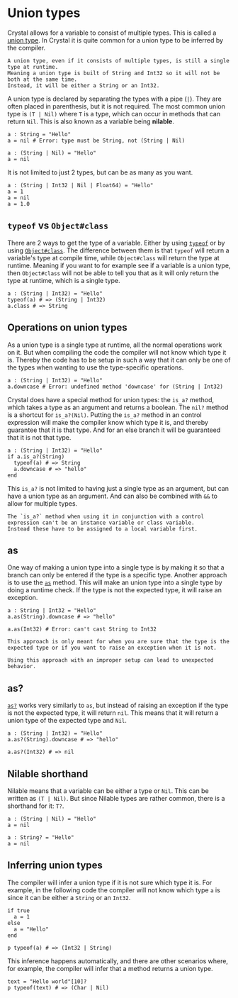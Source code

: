 # Union types

Crystal allows for a variable to consist of multiple types.
This is called a [union type][union-type].
In Crystal it is quite common for a union type to be inferred by the compiler.

~~~~exercism/note
A union type, even if it consists of multiple types, is still a single type at runtime.
Meaning a union type is built of String and Int32 so it will not be both at the same time.
Instead, it will be either a String or an Int32.
~~~~

A union type is declared by separating the types with a pipe (`|`).
They are often placed in parenthesis, but it is not required.
The most common union type is `(T | Nil)` where `T` is a type, which can occur in methods that can return `Nil`.
This is also known as a variable being **nilable**.

```crystal
a : String = "Hello"
a = nil # Error: type must be String, not (String | Nil)

a : (String | Nil) = "Hello"
a = nil
```

It is not limited to just 2 types, but can be as many as you want.

```crystal
a : (String | Int32 | Nil | Float64) = "Hello"
a = 1
a = nil
a = 1.0
```

## `typeof` vs `Object#class`

There are 2 ways to get the type of a variable.
Either by using [`typeof`][typeof] or by using [`Object#class`][Object#class].
The difference between them is that `typeof` will return a variable's type at compile time, while `Object#class` will return the type at runtime.
Meaning if you want to for example see if a variable is a union type, then `Object#class` will not be able to tell you that as it will only return the type at runtime, which is a single type.

```crystal
a : (String | Int32) = "Hello"
typeof(a) # => (String | Int32)
a.class # => String
```

## Operations on union types

As a union type is a single type at runtime, all the normal operations work on it.
But when compiling the code the compiler will not know which type it is.
Thereby the code has to be setup in such a way that it can only be one of the types when wanting to use the type-specific operations.

```crystal
a : (String | Int32) = "Hello"
a.downcase # Error: undefined method 'downcase' for (String | Int32)
```

Crystal does have a special method for union types: the `is_a?` method, which takes a type as an argument and returns a boolean.
The `nil?` method is a shortcut for `is_a?(Nil)`.
Putting the `is_a?` method in an control expression will make the compiler know which type it is, and thereby guarantee that it is that type.
And for an else branch it will be guaranteed that it is not that type.

```crystal
a : (String | Int32) = "Hello"
if a.is_a?(String)
  typeof(a) # => String
  a.downcase # => "hello"
end
```

This `is_a?` is not limited to having just a single type as an argument, but can have a union type as an argument.
And can also be combined with `&&` to allow for multiple types.

~~~~exercism/note
The `is_a?` method when using it in conjunction with a control expression can't be an instance variable or class variable.
Instead these have to be assigned to a local variable first.
~~~~

## as

One way of making a union type into a single type is by making it so that a branch can only be entered if the type is a specific type.
Another approach is to use the [`as`][as] method.
This will make an union type into a single type by doing a runtime check.
If the type is not the expected type, it will raise an exception.

```crystal
a : String | Int32 = "Hello"
a.as(String).downcase # => "hello"

a.as(Int32) # Error: can't cast String to Int32
```

~~~~exercism/caution
This approach is only meant for when you are sure that the type is the expected type or if you want to raise an exception when it is not.

Using this approach with an improper setup can lead to unexpected behavior.
~~~~

## as?

[`as?`][as?] works very similarly to `as`, but instead of raising an exception if the type is not the expected type, it will return `nil`.
This means that it will return a union type of the expected type and `Nil`.

```crystal
a : (String | Int32) = "Hello"
a.as?(String).downcase # => "hello"

a.as?(Int32) # => nil
```

## Nilable shorthand

Nilable means that a variable can be either a type or `Nil`.
This can be written as `(T | Nil)`.
But since Nilable types are rather common, there is a shorthand for it: `T?`.

```crystal
a : (String | Nil) = "Hello"
a = nil

a : String? = "Hello"
a = nil
```

## Inferring union types

The compiler will infer a union type if it is not sure which type it is.
For example, in the following code the compiler will not know which type `a` is since it can be either a `String` or an `Int32`.

```crystal
if true
  a = 1
else
  a = "Hello"
end

p typeof(a) # => (Int32 | String)
```

This inference happens automatically, and there are other scenarios where, for example, the compiler will infer that a method returns a union type.

```crystal
text = "Hello world"[10]?
p typeof(text) # => (Char | Nil)
```

[union-type]: https://crystal-lang.org/reference/latest/syntax_and_semantics/union_types.html
[typeof]: https://crystal-lang.org/reference/syntax_and_semantics/typeof.html
[Object#class]: https://crystal-lang.org/api/latest/Object.html#class-instance-method
[is_a?]: https://crystal-lang.org/reference/latest/syntax_and_semantics/is_a.html
[as]: https://crystal-lang.org/reference/latest/syntax_and_semantics/as.html
[as?]: https://crystal-lang.org/reference/latest/syntax_and_semantics/as_question.html
